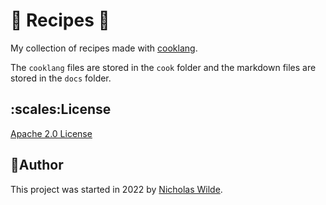 <!-- markdownlint-disable-next-line no-trailing-punctuation -->
# :green_salad: Recipes :book:

My collection of recipes made with [cooklang][1].

The `cooklang` files are stored in the `cook` folder and the markdown files are stored
in the `docs` folder.

## ​:scales:​License

​[Apache 2.0 License](../LICENSE)

## ​:pencil:​Author

​This project was started in 2022 by [​Nicholas Wilde​][2].

[1]: https://cooklang.org/
[2]: https://github.com/nicholaswilde/
